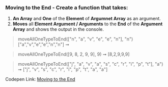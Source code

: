 ### Moving to the End - Create a function that takes: 

1. **An Array** and **One** of the **Element** of **Argumnet Array** as an argument. 
1. **Moves** all **Element Argument / Arguments** to the **End** of the **Argument Array** and shows the output in the console.

> moveAllOneTypeToEnd(["n", "a", "v", "e", "e", "n"], "n") ["a","v","e","e","n","n"] ➞ 

> moveAllOneTypeToEnd([9, 8, 2, 9, 9], 9) ➞ [8,2,9,9,9]

> moveAllOneTypeToEnd(["j", "a", "v", "a", "s", "c", "r", "i", "p", "t"], "a") ➞ ["j", "v", "s", "c", "r", "i", "p", "t", "a", "a"] 

Codepen Link: [Moving to the End](https://codepen.io/javascriptstudent/pen/wvaWYQq?editors=0012)